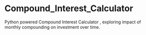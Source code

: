 # Compound_Interest_Calculator
Python powered Compound Interest Calculator , exploring impact of monthly compounding on investment over time.
